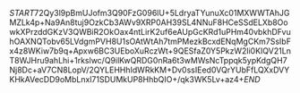 $START$72Qy3l9pBmUJofm3Q90FzG096lU+5LdryaTYunuXc01MXWWTAhJGMZLk4p+Na9An8tuj9OzkCb3AWv9XRP0AH39SL4NNuF8HCeSSdELXb8OowkXPrzddGKzV3QWBiR2OkOax4ntLirK2uf6eAUpGcKRd1uPHm40vbkhDFvuhOAXNQTobv65LVdgmPVH8U1sOAtWtAh7tmPMezkBcxdENqMgCKm7SsIbFx4z8WKiw7b9q+Apxw6BC3UEboXuRczWt+9QESfaZ0Y5PkzW2li0KIQV21LnT8WJHru9ahLhi+1rkslwc/Q9ilKwQRDG0nRa6t3wMWsNcTppqk5ypKdgQH7Nj8Dc+aV7CN8LopV/2QYLEHHhIdWRkKM+Dv0ssIEed0VQrYUbFfLQXxDVYKHkAVecDD9oMbLnxl71SDUMkUP8HhbQIO+/qk3WK5Lv+az4+$END$